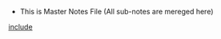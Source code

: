 - This is Master Notes File (All sub-notes are mereged here)

<!-- [include](/_Notes/1.%20Topic1.md) -->
[include](/_Notes/1.%20Topic1.md)



